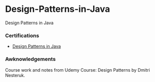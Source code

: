 # Design-Patterns-in-Java
Design Patterns in Java

### Certifications

- [Design Patterns in Java](https://nlb.udemy.com/certificate/UC-f9183a1a-02e0-49fd-961e-599898d7d775/)

### Awknowledgements

Course work and notes from Udemy Course: Design Patterns by Dmitri Nesteruk.
